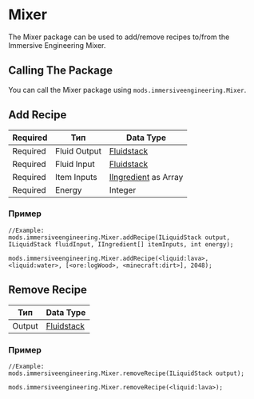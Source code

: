 # Mixer
The Mixer package can be used to add/remove recipes to/from the Immersive Engineering Mixer.

## Calling The Package
You can call the Mixer package using `mods.immersiveengineering.Mixer`.

## Add Recipe

| Required | Тип          | Data Type                                                    |
| -------- | ------------ | ------------------------------------------------------------ |
| Required | Fluid Output | [Fluidstack](/Vanilla/Liquids/ILiquidStack/)                 |
| Required | Fluid Input  | [Fluidstack](/Vanilla/Liquids/ILiquidStack/)                 |
| Required | Item Inputs  | [IIngredient](/Vanilla/Variable_Types/IIngredient/) as Array |
| Required | Energy       | Integer                                                      |

### Пример
```zenscript
//Example:
mods.immersiveengineering.Mixer.addRecipe(ILiquidStack output, ILiquidStack fluidInput, IIngredient[] itemInputs, int energy);

mods.immersiveengineering.Mixer.addRecipe(<liquid:lava>, <liquid:water>, [<ore:logWood>, <minecraft:dirt>], 2048);
```



## Remove Recipe

| Тип    | Data Type                                    |
| ------ | -------------------------------------------- |
| Output | [Fluidstack](/Vanilla/Liquids/ILiquidStack/) |

### Пример
```zenscript
//Example:
mods.immersiveengineering.Mixer.removeRecipe(ILiquidStack output);

mods.immersiveengineering.Mixer.removeRecipe(<liquid:lava>);
```
